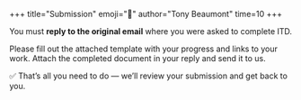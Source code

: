 +++
title="Submission"
emoji="🎉"
author="Tony Beaumont"
time=10
+++



You must **reply to the original email** where you were asked to complete ITD.

Please fill out the attached template with your progress and links to your work. Attach the completed document in your reply and send it to us.

✅ That’s all you need to do — we’ll review your submission and get back to you.
